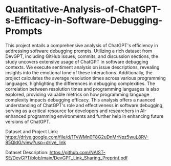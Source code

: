 # Quantitative-Analysis-of-ChatGPT-s-Efficacy-in-Software-Debugging-Prompts

This project entails a comprehensive analysis of ChatGPT's efficiency in addressing software debugging prompts. Utilizing a rich dataset from DevGPT, including GitHub issues, commits, and discussion sections, the study uncovers extensive usage of ChatGPT in software debugging contexts. We execute sentiment analysis on issue descriptions, revealing insights into the emotional tone of these interactions. Additionally, the project calculates the average resolution times across various programming languages, highlighting the differences in debugging complexities. The correlation between resolution times and programming languages is also explored, providing valuable metrics on how programming language complexity impacts debugging efficacy. This analysis offers a nuanced understanding of ChatGPT's role and effectiveness in software debugging, serving as a critical resource for developers and researchers in AI-enhanced programming environments and further help in enhancing future versions of ChatGPT.

Dataset and Project Link:
https://drive.google.com/file/d/1TvWMn0F8G2uDnMrNpz5wuL8RV-85QldG/view?usp=drive_link

Dataset Description:
https://github.com/NAIST-SE/DevGPT/blob/main/DevGPT_Link_Sharing_Preprint.pdf
